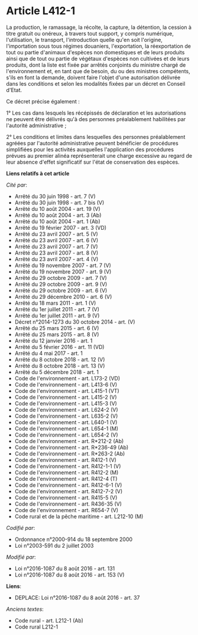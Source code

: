 # Article L412-1

La production, le ramassage, la récolte, la capture, la détention, la cession à titre gratuit ou onéreux, à travers tout
support, y compris numérique, l'utilisation, le transport, l'introduction quelle qu'en soit l'origine, l'importation sous
tous régimes douaniers, l'exportation, la réexportation de tout ou partie d'animaux d'espèces non domestiques et de leurs
produits ainsi que de tout ou partie de végétaux d'espèces non cultivées et de leurs produits, dont la liste est fixée par
arrêtés conjoints du ministre chargé de l'environnement et, en tant que de besoin, du ou des ministres compétents, s'ils en
font la demande, doivent faire l'objet d'une autorisation délivrée dans les conditions et selon les modalités fixées par un
décret en Conseil d'Etat.

Ce décret précise également : 

1° Les cas dans lesquels les récépissés de déclaration et les autorisations ne peuvent être délivrés qu'à des personnes
préalablement habilitées par l'autorité administrative ; 

2° Les conditions et limites dans lesquelles des personnes préalablement agréées par l'autorité administrative peuvent
bénéficier de procédures simplifiées pour les activités auxquelles l'application des procédures prévues au premier alinéa
représenterait une charge excessive au regard de leur absence d'effet significatif sur l'état de conservation des espèces.

**Liens relatifs à cet article**

_Cité par_:

  - Arrêté du 30 juin 1998 - art. 7 (V)
  - Arrêté du 30 juin 1998 - art. 7 bis (V)
  - Arrêté du 10 août 2004 - art. 19 (V)
  - Arrêté du 10 août 2004 - art. 3 (Ab)
  - Arrêté du 10 août 2004 - art. 1 (Ab)
  - Arrêté du 19 février 2007 - art. 3 (VD)
  - Arrêté du 23 avril 2007 - art. 5 (V)
  - Arrêté du 23 avril 2007 - art. 6 (V)
  - Arrêté du 23 avril 2007 - art. 7 (V)
  - Arrêté du 23 avril 2007 - art. 8 (V)
  - Arrêté du 23 avril 2007 - art. 4 (V)
  - Arrêté du 19 novembre 2007 - art. 7 (V)
  - Arrêté du 19 novembre 2007 - art. 9 (V)
  - Arrêté du 29 octobre 2009 - art. 7 (V)
  - Arrêté du 29 octobre 2009 - art. 9 (V)
  - Arrêté du 29 octobre 2009 - art. 6 (V)
  - Arrêté du 29 décembre 2010 - art. 6 (V)
  - Arrêté du 18 mars 2011 - art. 1 (V)
  - Arrêté du 1er juillet 2011 - art. 7 (V)
  - Arrêté du 1er juillet 2011 - art. 9 (V)
  - Décret n°2014-1273 du 30 octobre 2014 - art. (V)
  - Arrêté du 25 mars 2015 - art. 6 (V)
  - Arrêté du 25 mars 2015 - art. 8 (V)
  - Arrêté du 12 janvier 2016 - art. 1
  - Arrêté du 5 février 2016 - art. 11 (VD)
  - Arrêté du 4 mai 2017 - art. 1
  - Arrêté du 8 octobre 2018 - art. 12 (V)
  - Arrêté du 8 octobre 2018 - art. 13 (V)
  - Arrêté du 5 décembre 2018 - art. 1
  - Code de l'environnement - art. L173-2 (VD)
  - Code de l'environnement - art. L413-6 (V)
  - Code de l'environnement - art. L415-1 (VT)
  - Code de l'environnement - art. L415-2 (V)
  - Code de l'environnement - art. L415-3 (V)
  - Code de l'environnement - art. L624-2 (V)
  - Code de l'environnement - art. L635-2 (V)
  - Code de l'environnement - art. L640-1 (V)
  - Code de l'environnement - art. L654-1 (M)
  - Code de l'environnement - art. L654-2 (V)
  - Code de l'environnement - art. R*212-2 (Ab)
  - Code de l'environnement - art. R*236-49 (Ab)
  - Code de l'environnement - art. R*263-2 (Ab)
  - Code de l'environnement - art. R412-1 (V)
  - Code de l'environnement - art. R412-1-1 (V)
  - Code de l'environnement - art. R412-2 (M)
  - Code de l'environnement - art. R412-4 (T)
  - Code de l'environnement - art. R412-6-1 (V)
  - Code de l'environnement - art. R412-7-2 (V)
  - Code de l'environnement - art. R415-5 (V)
  - Code de l'environnement - art. R436-35 (V)
  - Code de l'environnement - art. R654-7 (V)
  - Code rural et de la pêche maritime - art. L212-10 (M)

_Codifié par_:

  - Ordonnance n°2000-914 du 18 septembre 2000
  - Loi n°2003-591 du 2 juillet 2003

_Modifié par_:

  - Loi n°2016-1087 du 8 août 2016 - art. 131
  - Loi n°2016-1087 du 8 août 2016 - art. 153 (V)

**Liens**:

  - DEPLACE: Loi n°2016-1087 du 8 août 2016 - art. 37

_Anciens textes_:

  - Code rural - art. L212-1 (Ab)
  - Code rural L212-1
